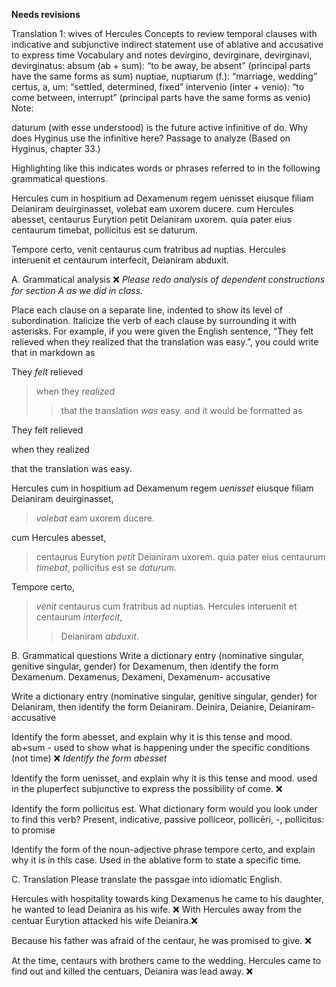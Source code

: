 **Needs revisions**

Translation 1: wives of Hercules
Concepts to review
temporal clauses with indicative and subjunctive
indirect statement
use of ablative and accusative to express time
Vocabulary and notes
devirgino, devirginare, devirginavi, devirginatus:
absum (ab + sum): “to be away, be absent” (principal parts have the same forms as sum)
nuptiae, nuptiarum (f.): “marriage, wedding”
certus, a, um: “settled, determined, fixed”
intervenio (inter + venio): “to come between, interrupt” (principal parts have the same forms as venio)
Note:

daturum (with esse understood) is the future active infinitive of do. Why does Hyginus use the infinitive here?
Passage to analyze
(Based on Hyginus, chapter 33.)

Highlighting like this indicates words or phrases referred to in the following grammatical questions.

Hercules cum in hospitium ad Dexamenum regem uenisset eiusque filiam Deianiram deuirginasset, volebat eam uxorem ducere. cum Hercules abesset, centaurus Eurytion petit Deianiram uxorem. quia pater eius centaurum timebat, pollicitus est se daturum.


Tempore certo, venit centaurus cum fratribus ad nuptias. Hercules interuenit et centaurum interfecit, Deianiram abduxit.


A. Grammatical analysis ❌ *Please redo analysis of dependent constructions for section A as we did in class.*

Place each clause on a separate line, indented to show its level of subordination. Italicize the verb of each clause by surrounding it with asterisks. For example, if you were given the English sentence, “They felt relieved when they realized that the translation was easy.”, you could write that in markdown as

They *felt* relieved
> when they *realized*
>> that the translation *was* easy. 
and it would be formatted as

They felt relieved

when they realized

that the translation was easy.

Hercules cum in hospitium ad Dexamenum regem *uenisset* eiusque filiam Deianiram deuirginasset, 
> *volebat* eam uxorem ducere. 

cum Hercules abesset, 
> centaurus Eurytion *petit* Deianiram uxorem. 
quia pater eius centaurum *timebat*, 
> pollicitus est se *daturum*.

Tempore certo, 
> *venit* centaurus cum fratribus ad nuptias. 
Hercules interuenit et centaurum *interfecit*, 
>> Deianiram *abduxit*.


B. Grammatical questions
Write a dictionary entry (nominative singular, genitive singular, gender) for Dexamenum, then identify the form Dexamenum.
Dexamenus, Dexameni, Dexamenum- accusative 

Write a dictionary entry (nominative singular, genitive singular, gender) for Deianiram, then identify the form Deianiram.
Deinira, Deianire, Deianiram- accusative

Identify the form abesset, and explain why it is this tense and mood.
ab+sum - used to show what is happening under the specific conditions (not time) ❌ *Identify the form abesset*

Identify the form uenisset, and explain why it is this tense and mood.
used in the pluperfect subjunctive to express the possibility of come.  ❌ 

Identify the form pollicitus est. What dictionary form would you look under to find this verb?
Present, indicative, passive
polliceor, pollicēri, -, pollicitus: to promise

Identify the form of the noun-adjective phrase tempore certo, and explain why it is in this case.
Used in the ablative form to state a specific time. 

C. Translation
Please translate the passgae into idiomatic English.

Hercules with hospitality towards king Dexamenus he came to his daughter, he wanted to lead Deianira as his wife. ❌ 
With Hercules away from the centuar Eurytion attacked his wife Deianira.❌ 

Because his father was afraid of the centaur, he was promised to give. ❌ 

At the time, centaurs with brothers came to the wedding. 
Hercules came to find out and killed the centuars, Deianira was lead away.  ❌ 
